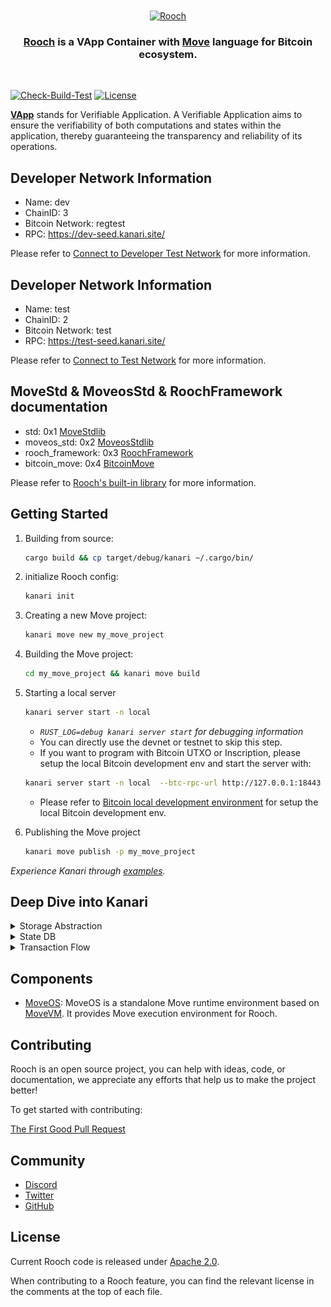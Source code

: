 <div width="400" align="center">
  <br />
  <br />
  <a href="https://kanari.site"><img alt="Rooch" src="https://kanari.site/images/logo-light.png" width=384></a>
  <br />
  <h3><a href="https://kanari.site">Rooch</a> is a VApp Container with <a href="https://github.com/move-language/move">Move</a> language for Bitcoin ecosystem.</h3>
  <br />
</div>

[![Check-Build-Test](https://github.com/rooch-network/rooch/actions/workflows/check_build_test.yml/badge.svg)](https://github.com/rooch-network/rooch/actions/workflows/check_build_test.yml)
[![License](https://img.shields.io/badge/license-Apache-green.svg)](LICENSE)
<!-- [![LoC](https://tokei.rs/b1/github/rooch-network/rooch?category=lines)](https://github.com/rooch-network/rooch) -->

**[VApp](https://kanari.site/learn/core-concepts/vapp)** stands for Verifiable Application. A Verifiable Application aims to ensure the verifiability of both computations and states within the application, thereby guaranteeing the transparency and reliability of its operations.


## Developer Network Information

* Name: dev
* ChainID: 3
* Bitcoin Network: regtest
* RPC: https://dev-seed.kanari.site/

Please refer to [Connect to Developer Test Network](https://kanari.site/build/getting-started/connect-to-rooch/connect-devnet) for more information.

## Developer Network Information

* Name: test
* ChainID: 2
* Bitcoin Network: test
* RPC: https://test-seed.kanari.site/

Please refer to [Connect to Test Network](https://kanari.site/build/getting-started/connect-to-rooch/connect-testnet) for more information.

## MoveStd & MoveosStd & RoochFramework documentation

* std: 0x1 [MoveStdlib](./frameworks/move-stdlib/doc)
* moveos_std: 0x2 [MoveosStdlib](./frameworks/moveos-stdlib/doc)
* rooch_framework: 0x3 [RoochFramework](./frameworks/rooch-framework/doc/)
* bitcoin_move: 0x4 [BitcoinMove](./frameworks/bitcoin-move/doc/)

Please refer to [Rooch's built-in library](https://kanari.site/learn/core-concepts/move-contracts/built-in-library) for more information.

## Getting Started

1. Building from source:
    ```bash
    cargo build && cp target/debug/kanari ~/.cargo/bin/
    ```

2. initialize Rooch config:
    ```bash
    kanari init
    ```
 
3. Creating a new Move project:
    ```bash
    kanari move new my_move_project
    ```
4. Building the Move project:
    ```bash
    cd my_move_project && kanari move build
    ```
   
5. Starting a local server
    ```bash
    kanari server start -n local
    ```
   * *`RUST_LOG=debug kanari server start` for debugging information*
   * You can directly use the devnet or testnet to skip this step.
   * If you want to program with Bitcoin UTXO or Inscription, please setup the local Bitcoin development env and start the server with:
    ```bash
    kanari server start -n local  --btc-rpc-url http://127.0.0.1:18443 --btc-rpc-username kanariuser --btc-rpc-password kanaripass --btc-sync-block-interval 1 
    ```
    * Please refer to  [Bitcoin local development environment](./scripts/bitcoin/README.md) for setup the local Bitcoin development env.


6. Publishing the Move project
    ```bash
    kanari move publish -p my_move_project
    ```
   
*Experience Kanari through [examples](examples).*

## Deep Dive into Kanari

<details>
<summary>Storage Abstraction</summary>

- [Docs](https://kanari.site/learn/core-concepts/objects/storage-abstraction)

- Overview:

![Storage Abstraction](./docs/website/public/docs/rooch-design-storage-abstraction.svg)
</details>

<details>
<summary>State DB</summary>

- Overview:

![State DB](./docs/website/public/docs/rooch-design-statedb.svg)

</details>

<details>
<summary>Transaction Flow</summary>

- [Docs](https://kanari.site/learn/core-concepts/transaction/transaction-flow)
- Overview:
![Rooch Transaction Flow](./docs/website/public/docs/rooch-design-transaction-flow-functional-perspective.svg)

</details>

## Components

* [MoveOS](./moveos): MoveOS is a standalone Move runtime environment based on [MoveVM](https://github.com/move-language/move). It provides Move execution environment for Rooch.

## Contributing

Rooch is an open source project, you can help with ideas, code, or documentation, we appreciate any efforts that help us to make the project better! 

To get started with contributing:

[The First Good Pull Request](./CONTRIBUTING.md)

## Community

* [Discord](https://discord.gg/rooch)
* [Twitter](https://twitter.com/RoochNetwork)
* [GitHub](https://github.com/rooch-network)

## License

Current Rooch code is released under [Apache 2.0](./LICENSE).

When contributing to a Rooch feature, you can find the relevant license in the comments at the top of each file.
